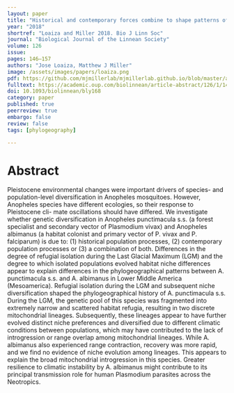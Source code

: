 ```yaml
---
layout: paper
title: "Historical and contemporary forces combine to shape patterns of genetic differentiation in Mesoamerican Anopheles mosquitoes"
year: "2018"
shortref: "Loaiza and Miller 2018. Bio J Linn Soc"
journal: "Biological Journal of the Linnean Society"
volume: 126
issue:
pages: 146–157
authors: "Jose Loaiza, Matthew J Miller"
image: /assets/images/papers/loaiza.png
pdf: https://github.com/mjmillerlab/mjmillerlab.github.io/blob/master/assets/pdfs/2019loaiza.pdf
fulltext: https://academic.oup.com/biolinnean/article-abstract/126/1/146/5209636
doi: 10.1093/biolinnean/bly168
category: paper
published: true
peerreview: true
embargo: false
review: false
tags: [phylogeography]

---
```


# Abstract

   Pleistocene environmental changes were important drivers of species- and population-level diversification in Anopheles mosquitoes. However, Anopheles species have different ecologies, so their response to Pleistocene cli- mate oscillations should have differed. We investigate whether genetic diversification in Anopheles punctimacula s.s. (a forest specialist and secondary vector of Plasmodium vivax) and Anopheles albimanus (a habitat colonist and primary vector of P. vivax and P. falciparum) is due to: (1) historical population processes, (2) contemporary population processes or (3) a combination of both. Differences in the degree of refugial isolation during the Last Glacial Maximum (LGM) and the degree to which isolated populations evolved habitat niche differences appear to explain differences in the phylogeographical patterns between A. punctimacula s.s. and A. albimanus in Lower Middle America (Mesoamerica). Refugial isolation during the LGM and subsequent niche diversification shaped the phylogeographical history of A. punctimacula s.s. During the LGM, the genetic pool of this species was fragmented into extremely narrow and scattered habitat refugia, resulting in two discrete mitochondrial lineages. Subsequently, these lineages appear to have further evolved distinct niche preferences and diversified due to different climatic conditions between populations, which may have contributed to the lack of introgression or range overlap among mitochondrial lineages. While A. albimanus also experienced range contraction, recovery was more rapid, and we find no evidence of niche evolution among lineages. This appears to explain the broad mitochondrial introgression in this species. Greater resilience to climatic instability by A. albimanus might contribute to its principal transmission role for human Plasmodium parasites across the Neotropics.
